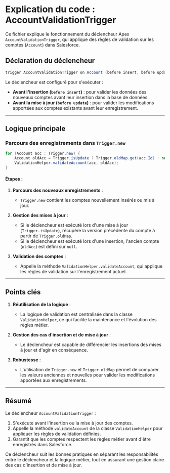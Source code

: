 # Explication du code : AccountValidationTrigger

Ce fichier explique le fonctionnement du déclencheur Apex `AccountValidationTrigger`, qui applique des règles de validation sur les comptes (`Account`) dans Salesforce.

## Déclaration du déclencheur
```java
trigger AccountValidationTrigger on Account (before insert, before update) {
```
Le déclencheur est configuré pour s'exécuter :
- **Avant l'insertion (`before insert`)** : pour valider les données des nouveaux comptes avant leur insertion dans la base de données.
- **Avant la mise à jour (`before update`)** : pour valider les modifications apportées aux comptes existants avant leur enregistrement.

---

## Logique principale

### Parcours des enregistrements dans `Trigger.new`
```java
for (Account acc : Trigger.new) {
    Account oldAcc = Trigger.isUpdate ? Trigger.oldMap.get(acc.Id) : null;
    ValidationHelper.validateAccount(acc, oldAcc);
}
```
#### Étapes :
1. **Parcours des nouveaux enregistrements** :
   - `Trigger.new` contient les comptes nouvellement insérés ou mis à jour.

2. **Gestion des mises à jour** :
   - Si le déclencheur est exécuté lors d'une mise à jour (`Trigger.isUpdate`), récupère la version précédente du compte à partir de `Trigger.oldMap`.
   - Si le déclencheur est exécuté lors d'une insertion, l'ancien compte (`oldAcc`) est défini sur `null`.

3. **Validation des comptes** :
   - Appelle la méthode `ValidationHelper.validateAccount`, qui applique les règles de validation sur l'enregistrement actuel.

---

## Points clés
1. **Réutilisation de la logique** :
   - La logique de validation est centralisée dans la classe `ValidationHelper`, ce qui facilite la maintenance et l'évolution des règles métier.

2. **Gestion des cas d'insertion et de mise à jour** :
   - Le déclencheur est capable de différencier les insertions des mises à jour et d'agir en conséquence.

3. **Robustesse** :
   - L'utilisation de `Trigger.new` et `Trigger.oldMap` permet de comparer les valeurs anciennes et nouvelles pour valider les modifications apportées aux enregistrements.

---

## Résumé
Le déclencheur `AccountValidationTrigger` :
1. S'exécute avant l'insertion ou la mise à jour des comptes.
2. Appelle la méthode `validateAccount` de la classe `ValidationHelper` pour appliquer les règles de validation définies.
3. Garantit que les comptes respectent les règles métier avant d'être enregistrés dans Salesforce.

Ce déclencheur suit les bonnes pratiques en séparant les responsabilités entre le déclencheur et la logique métier, tout en assurant une gestion claire des cas d'insertion et de mise à jour.
